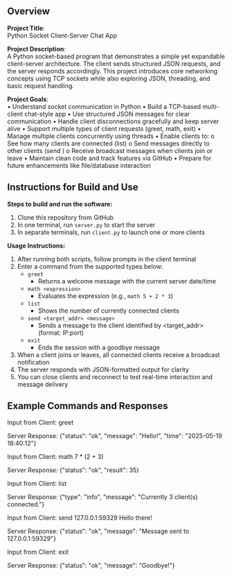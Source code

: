 ## Overview

**Project Title**:  
Python Socket Client-Server Chat App

**Project Description**:  
A Python socket-based program that demonstrates a simple yet expandable client-server architecture. The client sends structured JSON requests, and the server responds accordingly. This project introduces core networking concepts using TCP sockets while also exploring JSON, threading, and basic request handling.

**Project Goals**:  
•	Understand socket communication in Python
•	Build a TCP-based multi-client chat-style app
•	Use structured JSON messages for clear communication
•	Handle client disconnections gracefully and keep server alive
•	Support multiple types of client requests (greet, math, exit)
•	Manage multiple clients concurrently using threads
•	Enable clients to:
   o	See how many clients are connected (list)
   o	Send messages directly to other clients (send <target> <message>)
   o	Receive broadcast messages when clients join or leave
•	Maintain clean code and track features via GitHub
•	Prepare for future enhancements like file/database interaction

## Instructions for Build and Use

**Steps to build and run the software:**

1. Clone this repository from GitHub  
2. In one terminal, run `server.py` to start the server  
3. In separate terminals, run `client.py` to launch one or more clients  

**Usage Instructions:**

1. After running both scripts, follow prompts in the client terminal  
2. Enter a command from the supported types below:  
   - `greet`  
     - Returns a welcome message with the current server date/time  
   - `math <expression>`  
     - Evaluates the expression (e.g., `math 5 + 2 * 3`)  
   - `list`
     - Shows the number of currently connected clients  
   - `send <target_addr> <message>`
     - Sends a message to the client identified by <target_addr> (format: IP:port)  
   - `exit`  
     - Ends the session with a goodbye message  
3. When a client joins or leaves, all connected clients receive a broadcast notification
3. The server responds with JSON-formatted output for clarity
4. You can close clients and reconnect to test real-time interaction and message delivery  

## Example Commands and Responses
Input from Client: greet

Server Response: {"status": "ok", "message": "Hello!", "time": "2025-05-19 18:40:12"}

Input from Client: math 7 * (2 + 3)

Server Response: {"status": "ok", "result": 35}

Input from Client: list

Server Response: {"type": "info", "message": "Currently 3 client(s) connected."}

Input from Client: send 127.0.0.1:59329 Hello there!

Server Response: {"status": "ok", "message": "Message sent to 127.0.0.1:59329"}

Input from Client: exit

Server Response: {"status": "ok", "message": "Goodbye!"}